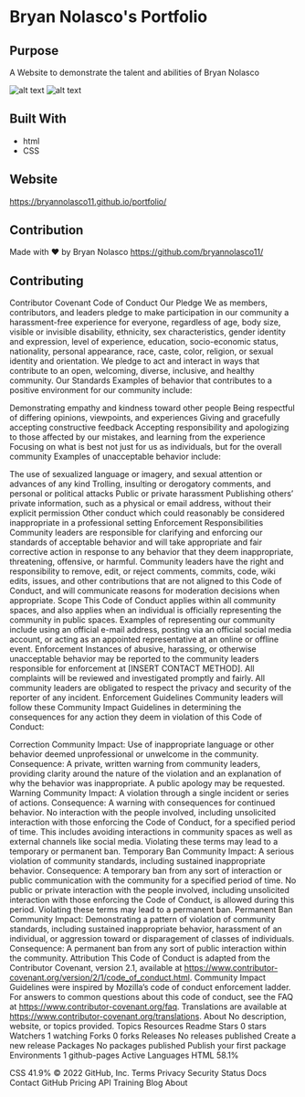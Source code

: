 # Bryan Nolasco's Portfolio

## Purpose
A Website to demonstrate the talent and abilities of Bryan Nolasco

![alt text](/assets/images/Screenshot1.png)
![alt text](/assets/images/Screenshot2.png)

## Built With
* html
* CSS

## Website
https://bryannolasco11.github.io/portfolio/


## Contribution
Made with ❤️ by Bryan Nolasco
https://github.com/bryannolasco11/

## Contributing

Contributor Covenant Code of Conduct Our Pledge We as members, contributors, and leaders pledge to make participation in our community a harassment-free experience for everyone, regardless of age, body size, visible or invisible disability, ethnicity, sex characteristics, gender identity and expression, level of experience, education, socio-economic status, nationality, personal appearance, race, caste, color, religion, or sexual identity and orientation. We pledge to act and interact in ways that contribute to an open, welcoming, diverse, inclusive, and healthy community. Our Standards Examples of behavior that contributes to a positive environment for our community include:

Demonstrating empathy and kindness toward other people
Being respectful of differing opinions, viewpoints, and experiences
Giving and gracefully accepting constructive feedback
Accepting responsibility and apologizing to those affected by our mistakes, and learning from the experience
Focusing on what is best not just for us as individuals, but for the overall community
Examples of unacceptable behavior include:

The use of sexualized language or imagery, and sexual attention or advances of any kind
Trolling, insulting or derogatory comments, and personal or political attacks
Public or private harassment
Publishing others’ private information, such as a physical or email address, without their explicit permission
Other conduct which could reasonably be considered inappropriate in a professional setting
Enforcement Responsibilities Community leaders are responsible for clarifying and enforcing our standards of acceptable behavior and will take appropriate and fair corrective action in response to any behavior that they deem inappropriate, threatening, offensive, or harmful. Community leaders have the right and responsibility to remove, edit, or reject comments, commits, code, wiki edits, issues, and other contributions that are not aligned to this Code of Conduct, and will communicate reasons for moderation decisions when appropriate. Scope This Code of Conduct applies within all community spaces, and also applies when an individual is officially representing the community in public spaces. Examples of representing our community include using an official e-mail address, posting via an official social media account, or acting as an appointed representative at an online or offline event. Enforcement Instances of abusive, harassing, or otherwise unacceptable behavior may be reported to the community leaders responsible for enforcement at [INSERT CONTACT METHOD]. All complaints will be reviewed and investigated promptly and fairly. All community leaders are obligated to respect the privacy and security of the reporter of any incident. Enforcement Guidelines Community leaders will follow these Community Impact Guidelines in determining the consequences for any action they deem in violation of this Code of Conduct:

Correction Community Impact: Use of inappropriate language or other behavior deemed unprofessional or unwelcome in the community. Consequence: A private, written warning from community leaders, providing clarity around the nature of the violation and an explanation of why the behavior was inappropriate. A public apology may be requested.
Warning Community Impact: A violation through a single incident or series of actions. Consequence: A warning with consequences for continued behavior. No interaction with the people involved, including unsolicited interaction with those enforcing the Code of Conduct, for a specified period of time. This includes avoiding interactions in community spaces as well as external channels like social media. Violating these terms may lead to a temporary or permanent ban.
Temporary Ban Community Impact: A serious violation of community standards, including sustained inappropriate behavior. Consequence: A temporary ban from any sort of interaction or public communication with the community for a specified period of time. No public or private interaction with the people involved, including unsolicited interaction with those enforcing the Code of Conduct, is allowed during this period. Violating these terms may lead to a permanent ban.
Permanent Ban Community Impact: Demonstrating a pattern of violation of community standards, including sustained inappropriate behavior, harassment of an individual, or aggression toward or disparagement of classes of individuals. Consequence: A permanent ban from any sort of public interaction within the community. Attribution This Code of Conduct is adapted from the Contributor Covenant, version 2.1, available at https://www.contributor-covenant.org/version/2/1/code_of_conduct.html. Community Impact Guidelines were inspired by Mozilla’s code of conduct enforcement ladder. For answers to common questions about this code of conduct, see the FAQ at https://www.contributor-covenant.org/faq. Translations are available at https://www.contributor-covenant.org/translations.
About
No description, website, or topics provided.
Topics
Resources
 Readme
Stars
 0 stars
Watchers
 1 watching
Forks
 0 forks
Releases
No releases published
Create a new release
Packages
No packages published
Publish your first package
Environments 1
 github-pages Active
Languages
HTML
58.1%
 
CSS
41.9%
© 2022 GitHub, Inc.
Terms
Privacy
Security
Status
Docs
Contact GitHub
Pricing
API
Training
Blog
About

